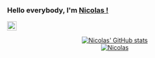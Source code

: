 <!-- <img src="https://zupimages.net/up/21/38/0fpg.jpg" alt="Blurred city"> -->

### Hello everybody, I'm [Nicolas !](https://www.nicolasmaes.fr/)
<a target="_blank" href="https://www.linkedin.com/in/nicolas-ma%C3%ABs-6a1b571b0/"><img align="center" alt="Saket Prag" width="22px" src="https://cdn.jsdelivr.net/npm/simple-icons@v3/icons/linkedin.svg" /></a>
<br/>
<div align="center">

[![Nicolas' GitHub stats](https://github-readme-stats.vercel.app/api?username=Nicolasmaes&theme=synthwave)](https://github.com/Nicolasmaes/github-readme-stats)
  <br>
[![Nicolas](https://github-readme-stats.vercel.app/api/top-langs/?username=Nicolasmaes&theme=synthwave&layout=compact)](https://github.com/Nicolasmaes/github-readme-stats)



</div>
